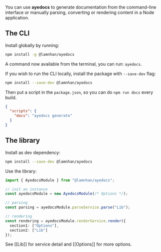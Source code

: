 You can use **ayedocs** to generate documentation from the command-line interface or manually parsing, converting or rendering content in a Node application.

## The CLI

Install globally by running:

```sh
npm install -g @lamnhan/ayedocs
```

A command now available from the terminal, you can run: `ayedocs`.

If you wish to run the CLI locally, install the package with `--save-dev` flag:

```sh
npm install --save-dev @lamnhan/ayedocs
```

Then put a script in the `package.json`, so you can do `npm run docs` every build.

```json
{
  "scripts": {
    "docs": "ayedocs generate"
  }
}
```

## The library

Install as dev dependency:

```sh
npm install --save-dev @lamnhan/ayedocs
```

Use the library:

```ts
import { AyedocsModule } from "@lamnhan/ayedocs";

// init an instance
const ayedocsModule = new AyedocsModule(/* Options */);

// parsing
const parsing = ayedocsModule.parseService.parse("Lib");

// rendering
const rendering = ayedocsModule.renderService.render({
  section1: ["Options"],
  section2: ["Lib"]
});
```

See [[Lib]] for service detail and [[Options]] for more options.
